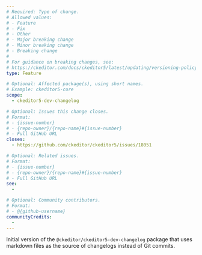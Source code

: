 ```yaml
---
# Required: Type of change.
# Allowed values:
# - Feature
# - Fix
# - Other
# - Major breaking change
# - Minor breaking change
# - Breaking change
#
# For guidance on breaking changes, see:
# https://ckeditor.com/docs/ckeditor5/latest/updating/versioning-policy.html#major-and-minor-breaking-changes
type: Feature

# Optional: Affected package(s), using short names.
# Example: ckeditor5-core
scope:
  - ckeditor5-dev-changelog

# Optional: Issues this change closes.
# Format:
# - {issue-number}
# - {repo-owner}/{repo-name}#{issue-number}
# - Full GitHub URL
closes:
  - https://github.com/ckeditor/ckeditor5/issues/18051

# Optional: Related issues.
# Format:
# - {issue-number}
# - {repo-owner}/{repo-name}#{issue-number}
# - Full GitHub URL
see:
  - 

# Optional: Community contributors.
# Format:
# - @{github-username}
communityCredits:
  - 
---
```


Initial version of the `@ckeditor/ckeditor5-dev-changelog` package that uses markdown files as the source of changelogs instead of Git commits.

    
